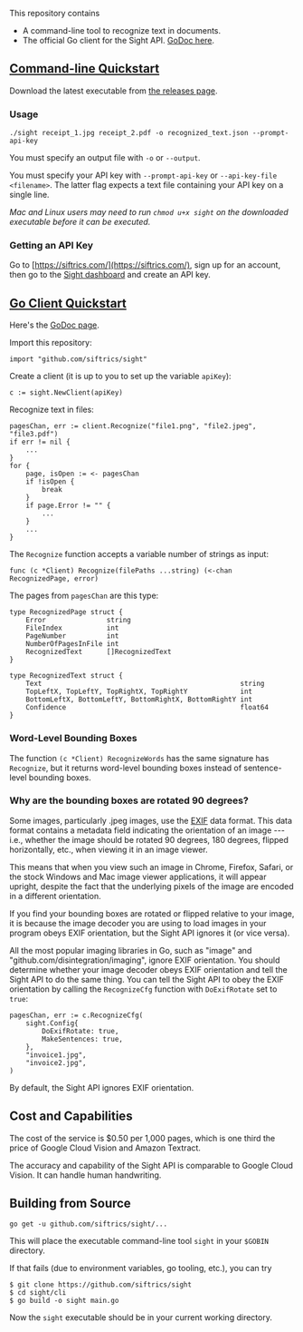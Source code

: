 This repository contains

- A command-line tool to recognize text in documents.
- The official Go client for the Sight API. [GoDoc here](https://godoc.org/github.com/siftrics/sight).

## [Command-line Quickstart](#command-line-quickstart)

Download the latest executable from [the releases page](https://github.com/siftrics/sight/releases).

### Usage

```
./sight receipt_1.jpg receipt_2.pdf -o recognized_text.json --prompt-api-key
```

You must specify an output file with `-o` or `--output`.

You must specify your API key with `--prompt-api-key` or `--api-key-file <filename>`. The latter flag expects a text file containing your API key on a single line.

_Mac and Linux users may need to run `chmod u+x sight` on the downloaded executable before it can be executed._

### Getting an API Key

Go to [https://siftrics.com/](https://siftrics.com/), sign up for an account, then go to the [Sight dashboard](https://siftrics.com/sight.html) and create an API key.

## [Go Client Quickstart](#go-client-quickstart)

Here's the [GoDoc page](https://godoc.org/github.com/siftrics/sight).

Import this repository:

```
import "github.com/siftrics/sight"
```

Create a client (it is up to you to set up the variable `apiKey`):

```
c := sight.NewClient(apiKey)
```

Recognize text in files:

```
pagesChan, err := client.Recognize("file1.png", "file2.jpeg", "file3.pdf")
if err != nil {
    ...
}
for {
    page, isOpen := <- pagesChan
    if !isOpen {
        break
    }
    if page.Error != "" {
        ...
    }
    ...
}
```

The `Recognize` function accepts a variable number of strings as input:

```
func (c *Client) Recognize(filePaths ...string) (<-chan RecognizedPage, error)
```

The pages from `pagesChan` are this type:

```
type RecognizedPage struct {
	Error               string
	FileIndex           int
	PageNumber          int
	NumberOfPagesInFile int
	RecognizedText      []RecognizedText
}

type RecognizedText struct {
	Text                                                 string
	TopLeftX, TopLeftY, TopRightX, TopRightY             int
	BottomLeftX, BottomLeftY, BottomRightX, BottomRightY int
	Confidence                                           float64
}
```

### Word-Level Bounding Boxes

The function `(c *Client) RecognizeWords` has the same signature has `Recognize`, but it returns word-level bounding boxes instead of sentence-level bounding boxes.

### Why are the bounding boxes are rotated 90 degrees?

Some images, particularly .jpeg images, use the [EXIF](https://en.wikipedia.org/wiki/Exif) data format. This data format contains a metadata field indicating the orientation of an image --- i.e., whether the image should be rotated 90 degrees, 180 degrees, flipped horizontally, etc., when viewing it in an image viewer.

This means that when you view such an image in Chrome, Firefox, Safari, or the stock Windows and Mac image viewer applications, it will appear upright, despite the fact that the underlying pixels of the image are encoded in a different orientation.

If you find your bounding boxes are rotated or flipped relative to your image, it is because the image decoder you are using to load images in your program obeys EXIF orientation, but the Sight API ignores it (or vice versa).

All the most popular imaging libraries in Go, such as "image" and "github.com/disintegration/imaging", ignore EXIF orientation. You should determine whether your image decoder obeys EXIF orientation and tell the Sight API to do the same thing. You can tell the Sight API to obey the EXIF orientation by calling the `RecognizeCfg` function with `DoExifRotate` set to `true`:

```
pagesChan, err := c.RecognizeCfg(
    sight.Config{
        DoExifRotate: true,
        MakeSentences: true,
    },
    "invoice1.jpg",
    "invoice2.jpg",
)
```

By default, the Sight API ignores EXIF orientation.

## Cost and Capabilities

The cost of the service is $0.50 per 1,000 pages, which is one third the price of Google Cloud Vision and Amazon Textract.

The accuracy and capability of the Sight API is comparable to Google Cloud Vision. It can handle human handwriting.

## Building from Source

```
go get -u github.com/siftrics/sight/...
```

This will place the executable command-line tool `sight` in your `$GOBIN` directory.

If that fails (due to environment variables, go tooling, etc.), you can try

```
$ git clone https://github.com/siftrics/sight
$ cd sight/cli
$ go build -o sight main.go
```

Now the `sight` executable should be in your current working directory.
